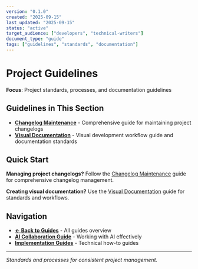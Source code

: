 ```yaml
---
version: "0.1.0"
created: "2025-09-15"
last_updated: "2025-09-15"
status: "active"
target_audience: ["developers", "technical-writers"]
document_type: "guide"
tags: ["guidelines", "standards", "documentation"]
---
```


# Project Guidelines

**Focus**: Project standards, processes, and documentation guidelines

## Guidelines in This Section

- **[Changelog Maintenance](./changelog-maintenance.md)** - Comprehensive guide for maintaining project changelogs
- **[Visual Documentation](./visual-documentation.md)** - Visual development workflow guide and documentation standards

## Quick Start

**Managing project changelogs?** Follow the [Changelog Maintenance](./changelog-maintenance.md) guide for comprehensive changelog management.

**Creating visual documentation?** Use the [Visual Documentation](./visual-documentation.md) guide for standards and workflows.

## Navigation

- **[← Back to Guides](../README.md)** - All guides overview
- **[AI Collaboration Guide](../../ai-template/guides/ai-collaboration-guide.md)** - Working with AI effectively
- **[Implementation Guides](../implementation/README.md)** - Technical how-to guides

---

*Standards and processes for consistent project management.*